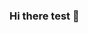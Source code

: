 ### Hi there test 👋

<!--
**caratancy/caratancy** is a ✨ _special_ ✨ repository because its `README.md` (this file) appears on your GitHub profile.


-->
